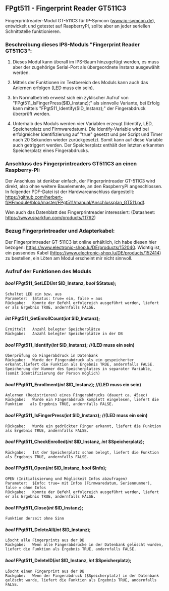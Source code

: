 ## FPgt511 - Fingerprint Reader GT511C3
Fingerprintreader-Modul GT-511C3 für IP-Symcon (www.ip-symcon.de), entwickelt und getestet auf RaspberryPI, sollte aber an jeder seriellen Schnittstelle funktionieren.

### Beschreibung dieses IPS-Moduls "Fingerprint Reader GT511C3":
1. Dieses Modul kann überall im IPS-Baum hinzugefügt werden, es muss aber der zugehörige Serial-Port als übergeordnete Instanz ausgewählt werden.

2. Mittels der Funktionen im Testbereich des Moduls kann auch das Anlernen erfolgen (LED muss ein sein). 

3. Im Normalbetrieb erweist sich ein zyklischer Aufruf von "FPgt511_IsFingerPress($ID_Instanz);" als sinnvolle Variante, bei Erfolg kann mittels  "FPgt511_Identify($ID_Instanz);" der Fingerabdruck überprüft werden.

4. Unterhalb des Moduls werden vier Variablen erzeugt (Identify, LED, Speicherplatz und Firmwaredatum). Die Identify-Variable wird bei erfolgreicher Identifizierung auf "true" gesetzt und per Script und Timer nach 20 Sekunden wieder zurückgesetzt. Somit kann auf diese Variable auch getriggert werden.  Der Speicherplatz enthält den letzten erkannten Speicherplatz eines Fingerabdrucks.  

### Anschluss des Fingerprintreaders GT511C3 an einen Raspberry-PI:
Der Anschluss ist denkbar einfach, der Fingerprintreader GT-511C3 wird direkt, also ohne weitere Bauelemente, an den RaspberryPI angeschlossen. 
In folgender PDF-Datei ist der Hardwareanschluss dargestellt: https://github.com/herbert-f/HFmodule/blob/master/FPgt511/manual/Anschlussplan_GT511.pdf.

Wen auch das Datenblatt des Fingerprintreader interessiert: (Datasheet: https://www.sparkfun.com/products/11792)

### Bezug Fingerprintreader und Adapterkabel:
Der Fingerprintreader GT-511C3 ist online erhältlich, ich habe diesen hier bezogen: https://www.electronic-shop.lu/DE/products/152040.
 Wichtig ist, ein passendes Kabel (https://www.electronic-shop.lu/DE/products/152414) zu bestellen, ein Löten am Modul erscheint mir nicht sinnvoll.

### Aufruf der Funktionen des Moduls

#### *bool* FPgt511_SetLED(*int* $ID_Instanz, *bool* $Status);
	Schaltet LED ein bzw. aus 
	Parameter:	$Status: true= ein, false = aus
	Rückgabe:	Konnte der Befehl erfolgreich ausgeführt werden, liefert er als Ergebnis TRUE, andernfalls FALSE.

#### *int* FPgt511_GetEnrollCount(*int* $ID_Instanz);
	Ermittelt	Anzahl belegter Speicherplätze
    Rückgabe:	Anzahl belegter Speicherplätze in der DB
	
#### *bool* FPgt511_Identify(*int* $ID_Instanz);  //(LED muss ein sein)
	Überprüfung ob Fingerabdruck in Datenbank
	Rückgabe:	Wurde der Fingerabdruck als ein gespeicherter erkannt,liefert die Funktion als Ergebnis TRUE, andernfalls FALSE. Speicherung der Nummer des Speicherplatzes in separater Variable,(somit Identifizierung der Person möglich)	

#### *bool* FPgt511_Enrollment(*int* $ID_Instanz);  //(LED muss ein sein)
	Anlernen (Registrieren) eines Fingerabdrucks (dauert ca. 45sec)
	Rückgabe:	Wurde ein FIngerabdruck komplett eingelesen, liefert die Funktion	als Ergebnis TRUE, andernfalls FALSE.

#### *bool* FPgt511_IsFingerPress(*int* $ID_Instanz);  //(LED muss ein sein)
	Rückgabe:	Wurde ein gedrückter Finger erkannt, liefert die Funktion	als Ergebnis TRUE, andernfalls FALSE.

#### *bool* FPgt511_CheckEnrolled(*int* $ID_Instanz, *int* $Speicherplatz);
	Rückgabe:	Ist der Speicherplatz schon belegt, liefert die Funktion als Ergebnis TRUE, andernfalls FALSE.

#### *bool* FPgt511_Open(*int* $ID_Instanz, *bool* $Info);
	OPEN (Initialisierung und Möglickeit Infos abzufragen)
	Parameter: 	$Info: true= mit Infos (Firmwaredatum, Seriennummer), false = ohne Infos
	Rückgabe:	Konnte der Befehl erfolgreich ausgeführt werden, liefert er als Ergebnis TRUE, andernfalls FALSE.

#### *bool* FPgt511_Close(*int* $ID_Instanz);
	Funktion derzeit ohne Sinn

#### *bool* FPgt511_DeleteAll(*int* $ID_Instanz);
	Löscht alle Fingerprints aus der DB
	Rückgabe:	Wenn alle Fingerabdrücke in der Datenbank gelöscht wurden, liefert die Funktion als Ergebnis TRUE, andernfalls FALSE.

#### *bool* FPgt511_DeleteID(*int* $ID_Instanz, *int* $Speicherplatz);
	Löscht einen Fingerprint aus der DB
	Rückgabe:	Wenn der Fingerabdruck ($Speicherplatz) in der Datenbank gelöscht wurde, liefert die Funktion als Ergebnis TRUE, andernfalls FALSE.
